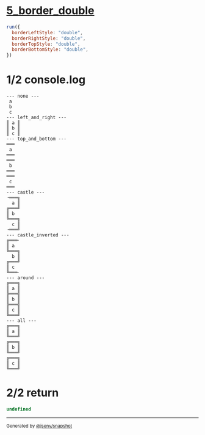 # [5_border_double](../../table_3_cells_same_column.test.mjs#L113)

```js
run({
  borderLeftStyle: "double",
  borderRightStyle: "double",
  borderTopStyle: "double",
  borderBottomStyle: "double",
})
```

# 1/2 console.log

```console
--- none ---
 a 
 b 
 c 
--- left_and_right ---
║ a ║
║ b ║
║ c ║
--- top_and_bottom ---
═══
 a 
═══
═══
 b 
═══
═══
 c 
═══
--- castle ---
╶═══╗
  a ║
╔═══╝
║ b  
╚═══╗
  c ║
╶═══╝
--- castle_inverted ---
╔═══╴
║ a  
╚═══╗
  b ║
╔═══╝
║ c  
╚═══╴
--- around ---
╔═══╗
║ a ║
╠═══╣
║ b ║
╠═══╣
║ c ║
╚═══╝
--- all ---
╔═══╗
║ a ║
╚═══╝
╔═══╗
║ b ║
╚═══╝
╔═══╗
║ c ║
╚═══╝
```

# 2/2 return

```js
undefined
```

---

<sub>
  Generated by <a href="https://github.com/jsenv/core/tree/main/packages/independent/snapshot">@jsenv/snapshot</a>
</sub>
